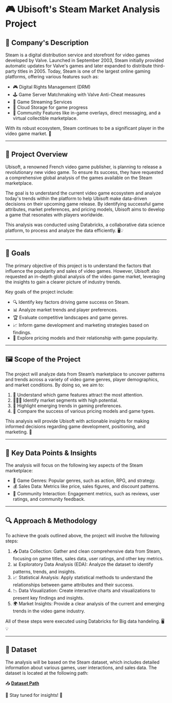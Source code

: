 # 🎮 Ubisoft's Steam Market Analysis Project

## 📇 Company's Description
Steam is a digital distribution service and storefront for video games developed by Valve. Launched in September 2003, Steam initially provided automatic updates for Valve's games and later expanded to distribute third-party titles in 2005. Today, Steam is one of the largest online gaming platforms, offering various features such as:

- 🎮 Digital Rights Management (DRM)  
- 🕹️ Game Server Matchmaking with Valve Anti-Cheat measures  
- 🎥 Game Streaming Services  
- 💾 Cloud Storage for game progress  
- 💬 Community Features like in-game overlays, direct messaging, and a virtual collectible marketplace.  

With its robust ecosystem, Steam continues to be a significant player in the video game market. 🚀

---

## 🚧 Project Overview  
Ubisoft, a renowned French video game publisher, is planning to release a revolutionary new video game. To ensure its success, they have requested a comprehensive global analysis of the games available on the Steam marketplace.

The goal is to understand the current video game ecosystem and analyze today's trends within the platform to help Ubisoft make data-driven decisions on their upcoming game release. By identifying successful game attributes, market preferences, and pricing models, Ubisoft aims to develop a game that resonates with players worldwide.

This analysis was conducted using Databricks, a collaborative data science platform, to process and analyze the data efficiently. 🖥️💡

---

## 🎯 Goals  
The primary objective of this project is to understand the factors that influence the popularity and sales of video games. However, Ubisoft also requested an in-depth global analysis of the video game market, leveraging the insights to gain a clearer picture of industry trends.

Key goals of the project include:

- 🔍 Identify key factors driving game success on Steam.  
- 📊 Analyze market trends and player preferences.  
- 🏆 Evaluate competitive landscapes and game genres.  
- 📈 Inform game development and marketing strategies based on findings.  
- 💸 Explore pricing models and their relationship with game popularity.  

---

## 🖼️ Scope of the Project  
The project will analyze data from Steam’s marketplace to uncover patterns and trends across a variety of video game genres, player demographics, and market conditions. By doing so, we aim to:

1. 🎯 Understand which game features attract the most attention.  
2. 🧑‍🤝‍🧑 Identify market segments with high potential.  
3. 📅 Highlight emerging trends in gaming preferences.  
4. 💸 Compare the success of various pricing models and game types.  

This analysis will provide Ubisoft with actionable insights for making informed decisions regarding game development, positioning, and marketing. 🚀

---

## 🔑 Key Data Points & Insights  
The analysis will focus on the following key aspects of the Steam marketplace:

- 🎲 Game Genres: Popular genres, such as action, RPG, and strategy.  
- 💰 Sales Data: Metrics like price, sales figures, and discount patterns.  
- 👥 Community Interaction: Engagement metrics, such as reviews, user ratings, and community feedback.  

---

## 🔍 Approach & Methodology  
To achieve the goals outlined above, the project will involve the following steps:

1. 📥 Data Collection: Gather and clean comprehensive data from Steam, focusing on game titles, sales data, user ratings, and other key metrics.  
2. 📊 Exploratory Data Analysis (EDA): Analyze the dataset to identify patterns, trends, and insights.  
3. 📈 Statistical Analysis: Apply statistical methods to understand the relationships between game attributes and their success.  
4. 📉 Data Visualization: Create interactive charts and visualizations to present key findings and insights.  
5. 🌍 Market Insights: Provide a clear analysis of the current and emerging trends in the video game industry.  

All of these steps were executed using Databricks for Big data handeling. 🖥️💡

---

## 📂 Dataset  
The analysis will be based on the Steam dataset, which includes detailed information about various games, user interactions, and sales data. The dataset is located at the following path:

📥 **[Dataset Path](s3://full-stack-bigdata-datasets/Big_Data/Project_Steam/steam_game_output.json)**

🔎 Stay tuned for insights! 🚀
